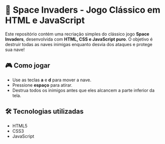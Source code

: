 # 👾 Space Invaders - Jogo Clássico em HTML e JavaScript

Este repositório contém uma recriação simples do clássico jogo **Space Invaders**, desenvolvida com **HTML, CSS e JavaScript puro**. O objetivo é destruir todas as naves inimigas enquanto desvia dos ataques e protege sua nave!

## 🎮 Como jogar

- Use as teclas **a** e **d** para mover a nave.
- Pressione **espaço** para atirar.
- Destrua todos os inimigos antes que eles alcancem a parte inferior da tela.

## 🛠️ Tecnologias utilizadas

- HTML5  
- CSS3  
- JavaScript 

